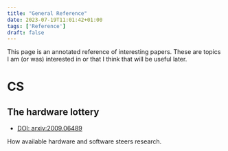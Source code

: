 ```yaml
---
title: "General Reference"
date: 2023-07-19T11:01:42+01:00
tags: ['Reference']
draft: false
---
```


This page is an annotated reference of interesting papers.
These are topics I am (or was) interested in or that I think that will be useful later.

# CS

## The hardware lottery

* [DOI: arxiv:2009.06489](https://arxiv.org/abs/2009.06489)

How available hardware and software steers research.

